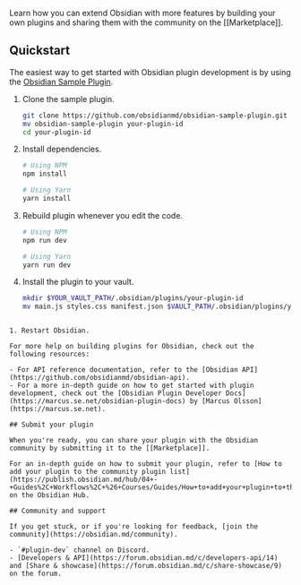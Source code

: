 Learn how you can extend Obsidian with more features by building your own plugins and sharing them with the community on the [[Marketplace]].

## Quickstart

The easiest way to get started with Obsidian plugin development is by using the [Obsidian Sample Plugin](https://github.com/obsidianmd/obsidian-sample-plugin).

1. Clone the sample plugin.
   
   ```bash
   git clone https://github.com/obsidianmd/obsidian-sample-plugin.git
   mv obsidian-sample-plugin your-plugin-id
   cd your-plugin-id
   ```

1. Install dependencies.

   ```bash
   # Using NPM
   npm install

   # Using Yarn
   yarn install
   ```

1. Rebuild plugin whenever you edit the code.

   ```bash
   # Using NPM
   npm run dev

   # Using Yarn
   yarn run dev
   ```

1. Install the plugin to your vault.

   ```bash
   mkdir $YOUR_VAULT_PATH/.obsidian/plugins/your-plugin-id
   mv main.js styles.css manifest.json $VAULT_PATH/.obsidian/plugins/your-plugin-id
```

1. Restart Obsidian.

For more help on building plugins for Obsidian, check out the following resources:

- For API reference documentation, refer to the [Obsidian API](https://github.com/obsidianmd/obsidian-api).
- For a more in-depth guide on how to get started with plugin development, check out the [Obsidian Plugin Developer Docs](https://marcus.se.net/obsidian-plugin-docs) by [Marcus Olsson](https://marcus.se.net).

## Submit your plugin

When you're ready, you can share your plugin with the Obsidian community by submitting it to the [[Marketplace]].

For an in-depth guide on how to submit your plugin, refer to [How to add your plugin to the community plugin list](https://publish.obsidian.md/hub/04+-+Guides%2C+Workflows%2C+%26+Courses/Guides/How+to+add+your+plugin+to+the+community+plugin+list) on the Obsidian Hub.

## Community and support

If you get stuck, or if you're looking for feedback, [join the community](https://obsidian.md/community).

- `#plugin-dev` channel on Discord.
- [Developers & API](https://forum.obsidian.md/c/developers-api/14) and [Share & showcase](https://forum.obsidian.md/c/share-showcase/9) on the forum.